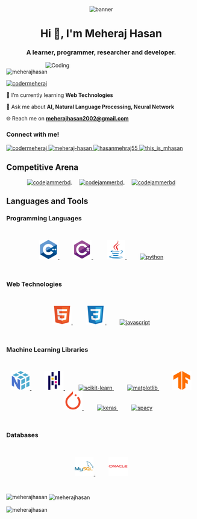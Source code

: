 <p align="center">
  <img src="https://geeky01adarsh.netlify.app/assets/profile1-d123abc2.gif" alt="banner" width="25%" />
</p>

</p>
<h1 align="center">Hi 👋, I'm Meheraj Hasan</h1>
<h3 align="center">A learner, programmer, researcher and developer.</h3>
<img align="right" alt="Coding" width="400" src="https://cdn.dribbble.com/users/1162077/screenshots/3848914/programmer.gif">

<p align="left"> <img src="https://komarev.com/ghpvc/?username=meherajhasan&label=Profile%20views&color=0e75b6&style=flat" alt="meherajhasan" /> </p>

<p align="left"> <a href="https://twitter.com/codermeheraj" target="blank"><img src="https://img.shields.io/twitter/follow/codermeheraj?logo=twitter&style=for-the-badge" alt="codermeheraj" /></a> </p>

🎯 I’m currently learning **Web Technologies**

💬 Ask me about **AI, Natural Language Processing, Neural Network**

🌐 Reach me on **meherajhasan2002@gmail.com**

<h3 align="left">Connect with me!</h3>
<p align="left">
  <a href="https://twitter.com/codermeheraj" target="blank">
    <img align="center" src="https://user-images.githubusercontent.com/74038190/235294011-b8074c31-9097-4a65-a594-4151b58743a8.gif" alt="codermeheraj" height="80" width="80" />
  </a>
  <a href="https://linkedin.com/in/meheraj-hasan" target="blank">
    <img align="center" src="https://user-images.githubusercontent.com/74038190/235294012-0a55e343-37ad-4b0f-924f-c8431d9d2483.gif" alt="meheraj-hasan" height="80" width="80" />
  </a>
  <a href="https://fb.com/hasanmehraj55" target="blank">
    <img align="center" src="https://user-images.githubusercontent.com/74038190/235294010-ec412ef5-e3da-4efa-b1d4-0ab4d4638755.gif" alt="hasanmehraj55" height="80" width="80" />
  </a>
  <a href="https://instagram.com/this_is_mhasan" target="blank">
    <img align="center" src="https://user-images.githubusercontent.com/74038190/235294013-a33e5c43-a01c-43f6-b44d-a406d8b4ab75.gif" alt="this_is_mhasan" height="80" width="80" />
  </a>
  </p>
  
<h2 align="left">Competitive Arena</h2>
<p align="center">
  <a href="https://www.codechef.com/users/codejammerbd" target="blank">
    <img align="center" src="https://img.icons8.com/?size=100&id=O4SEeX66BY8o&format=png&color=000000" alt="codejammerbd" height="60" width="60" />
  </a>&nbsp;&nbsp;&nbsp;&nbsp;
  <a href="https://codeforces.com/profile/codejammerbd" target="blank">
    <img align="center" src="https://raw.githubusercontent.com/rahuldkjain/github-profile-readme-generator/master/src/images/icons/Social/codeforces.svg" alt="codejammerbd" height="60" width="60" />
  </a>&nbsp;&nbsp;&nbsp;&nbsp;
  <a href="https://www.leetcode.com/codejammerbd" target="blank">
    <img align="center" src="https://raw.githubusercontent.com/rahuldkjain/github-profile-readme-generator/master/src/images/icons/Social/leet-code.svg" alt="codejammerbd" height="60" width="60" />
  </a>
</p>

<h2 align="left">Languages and Tools</h2>
  
  <h3>Programming Languages</h3><br>
  <p align="center">
  <a href="https://www.w3schools.com/cpp/" target="_blank" rel="noreferrer">
    <img src="https://raw.githubusercontent.com/devicons/devicon/master/icons/cplusplus/cplusplus-original.svg" alt="cplusplus" width="50" height="50">
  </a>&nbsp;&nbsp;&nbsp;&nbsp;&nbsp;&nbsp;&nbsp;&nbsp;
  <a href="https://www.w3schools.com/cs/" target="_blank" rel="noreferrer">
    <img src="https://raw.githubusercontent.com/devicons/devicon/master/icons/csharp/csharp-original.svg" alt="csharp" width="50" height="50">
  </a>&nbsp;&nbsp;&nbsp;&nbsp;&nbsp;&nbsp;&nbsp;&nbsp;
  <a href="https://www.java.com" target="_blank" rel="noreferrer">
    <img src="https://raw.githubusercontent.com/devicons/devicon/master/icons/java/java-original.svg" alt="java" width="50" height="50">
  </a>&nbsp;&nbsp;&nbsp;&nbsp;&nbsp;&nbsp;&nbsp;&nbsp;
  <a href="https://www.python.org" target="_blank" rel="noreferrer">
    <img src="https://user-images.githubusercontent.com/74038190/212257472-08e52665-c503-4bd9-aa20-f5a4dae769b5.gif" alt="python" width="50" height="50"/>
  </a>
  </p>

  <br><h3>Web Technologies</h3><br>
    <p align="center">
  <a href="https://developer.mozilla.org/en-US/docs/Web/HTML" target="_blank" rel="noreferrer">
    <img src="https://raw.githubusercontent.com/devicons/devicon/master/icons/html5/html5-original.svg" alt="html5" width="50" height="50"/>
  </a>&nbsp;&nbsp;&nbsp;&nbsp;&nbsp;&nbsp;&nbsp;&nbsp;
  <a href="https://developer.mozilla.org/en-US/docs/Web/CSS" target="_blank" rel="noreferrer">
    <img src="https://raw.githubusercontent.com/devicons/devicon/master/icons/css3/css3-original.svg" alt="css3" width="50" height="50"/>
  </a>&nbsp;&nbsp;&nbsp;&nbsp;&nbsp;&nbsp;&nbsp;&nbsp;
  <a href="https://developer.mozilla.org/en-US/docs/Web/JavaScript" target="_blank" rel="noreferrer">
    <img src="https://user-images.githubusercontent.com/74038190/212257454-16e3712e-945a-4ca2-b238-408ad0bf87e6.gif" alt="javascript" width="60" height="60"/>
  </a>
    </p>

  <br><h3>Machine Learning Libraries</h3><br>
    <p align="center">
  <a href="https://numpy.org/" target="_blank" rel="noreferrer">
    <img src="https://raw.githubusercontent.com/devicons/devicon/master/icons/numpy/numpy-original.svg" alt="numpy" width="50" height="50"/>
  </a>&nbsp;&nbsp;&nbsp;&nbsp;&nbsp;&nbsp;&nbsp;&nbsp;
  <a href="https://pandas.pydata.org/" target="_blank" rel="noreferrer">
    <img src="https://raw.githubusercontent.com/devicons/devicon/master/icons/pandas/pandas-original.svg" alt="pandas" width="50" height="50"/>
  </a>&nbsp;&nbsp;&nbsp;&nbsp;&nbsp;&nbsp;&nbsp;&nbsp;
  <a href="https://scikit-learn.org/" target="_blank" rel="noreferrer">
    <img src="https://upload.wikimedia.org/wikipedia/commons/0/05/Scikit_learn_logo_small.svg" alt="scikit-learn" width="50" height="50"/>
  </a>&nbsp;&nbsp;&nbsp;&nbsp;&nbsp;&nbsp;&nbsp;&nbsp;
  <a href="https://matplotlib.org/" target="_blank" rel="noreferrer">
    <img src="https://upload.wikimedia.org/wikipedia/commons/8/84/Matplotlib_icon.svg" alt="matplotlib" width="50" height="50"/>
  </a>&nbsp;&nbsp;&nbsp;&nbsp;&nbsp;&nbsp;&nbsp;&nbsp;
  <a href="https://www.tensorflow.org/" target="_blank" rel="noreferrer">
    <img src="https://raw.githubusercontent.com/devicons/devicon/master/icons/tensorflow/tensorflow-original.svg" alt="tensorflow" width="50" height="50"/>
  </a>&nbsp;&nbsp;&nbsp;&nbsp;&nbsp;&nbsp;&nbsp;&nbsp;
  <a href="https://pytorch.org/" target="_blank" rel="noreferrer">
    <img src="https://raw.githubusercontent.com/devicons/devicon/master/icons/pytorch/pytorch-original.svg" alt="pytorch" width="50" height="50"/>
  </a>&nbsp;&nbsp;&nbsp;&nbsp;&nbsp;&nbsp;&nbsp;&nbsp;
  <a href="https://keras.io/" target="_blank" rel="noreferrer">
    <img src="https://upload.wikimedia.org/wikipedia/commons/a/ae/Keras_logo.svg" alt="keras" width="50" height="50"/>
  </a>&nbsp;&nbsp;&nbsp;&nbsp;&nbsp;&nbsp;&nbsp;&nbsp;
  <a href="https://spacy.io/" target="_blank" rel="noreferrer">
    <img src="https://upload.wikimedia.org/wikipedia/commons/8/88/SpaCy_logo.svg" alt="spacy" width="50" height="50"/>
  </a>
    </p>
    
  <br><h3>Databases</h3><br>
<p align="center">
  <a href="https://www.mysql.com/" target="_blank" rel="noreferrer">
    <img src="https://raw.githubusercontent.com/devicons/devicon/master/icons/mysql/mysql-original-wordmark.svg" alt="mysql" width="50" height="50"/>
  </a>&nbsp;&nbsp;&nbsp;&nbsp;&nbsp;&nbsp;&nbsp;&nbsp;
  <a href="https://www.oracle.com/" target="_blank" rel="noreferrer">
    <img src="https://raw.githubusercontent.com/devicons/devicon/master/icons/oracle/oracle-original.svg" alt="oracle" width="50" height="50" />
  </a>
</p>
<br>




<p><img align="left" src="https://github-readme-stats.vercel.app/api/top-langs?username=meherajhasan&show_icons=true&locale=en&layout=compact" alt="meherajhasan" /></p>

<p>&nbsp;<img align="center" src="https://github-readme-stats.vercel.app/api?username=meherajhasan&show_icons=true&locale=en" alt="meherajhasan" /></p>

<p><img align="center" src="https://github-readme-streak-stats.herokuapp.com/?user=meherajhasan&" alt="meherajhasan" /></p>
